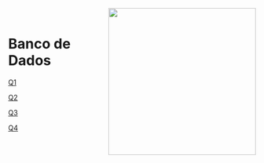 <img src="https://github.com/Rogerio-mack/IMT_CD_2024/blob/main/maua_logo.png?raw=true" width=300, align="right">
<br>

# Banco de Dados

[Q1](https://github.com/Rogerio-mack/IMT_Banco_de_Dados/blob/main/Q1.md)

[Q2](https://github.com/Rogerio-mack/IMT_Banco_de_Dados/blob/main/Q2.md)

[Q3](https://github.com/Rogerio-mack/IMT_Banco_de_Dados/blob/main/Q3.md)

[Q4](https://github.com/Rogerio-mack/IMT_Banco_de_Dados/blob/main/Q4.md)
